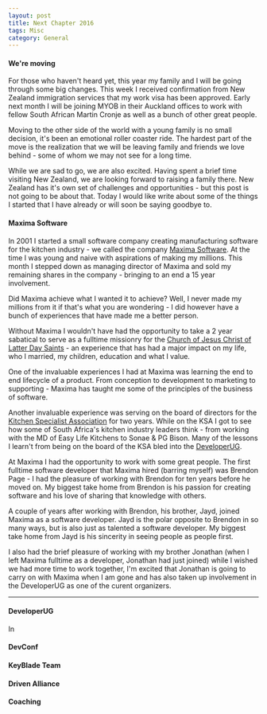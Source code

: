 ```yaml
---
layout: post
title: Next Chapter 2016
tags: Misc
category: General
---
```

#### We're moving ####

For those who haven't heard yet, this year my family and I will be going through some big changes. This week I received confirmation from New Zealand immigration services that my work visa has been approved. Early next month I will be joining MYOB in their Auckland offices to work with fellow South African Martin Cronje as well as a bunch of other great people.

Moving to the other side of the world with a young family is no small decision, it's been an emotional roller coaster ride. The hardest part of the move is the realization that we will be leaving family and friends we love behind - some of whom we may not see for a long time.  

While we are sad to go, we are also excited. Having spent a brief time visiting New Zealand, we are looking forward to raising a family there. New Zealand has it's own set of challenges and opportunities - but this post is not going to be about that. Today I would like write about some of the things I started that I have already or will soon be saying goodbye to. 

#### Maxima Software ####

In 2001 I started a small software company creating manufacturing software for the kitchen industry - we called the company [Maxima Software](http://www.maximasoftware.co.za/). At the time I was young and naive with aspirations of making my millions. This month I stepped down as managing director of Maxima and sold my remaining shares in the company - bringing to an end a 15 year involvement. 

Did Maxima achieve what I wanted it to achieve? Well, I never made my millions from it if that's what you are wondering - I did however have a bunch of experiences that have made me a better person. 

Without Maxima I wouldn't have had the opportunity to take a 2 year sabatical to serve as a fulltime missionry for the [Church of Jesus Christ of Latter Day Saints](https://www.lds.org) - an experience that has had a major impact on my life, who I married, my children, education and what I value.

One of the invaluable experiences I had at Maxima was learning the end to end lifecycle of a product. From conception to development to marketing to supporting - Maxima has taught me some of the principles of the business of software.

Another invaluable experience was serving on the board of directors for the [Kitchen Specialist Association](http://www.ksa.co.za/) for two years. While on the KSA I got to see how some of South Africa's kitchen industry leaders think - from working with the MD of Easy Life Kitchens to Sonae & PG Bison. Many of the lessons I learn't from being on the board of the KSA bled into the [DeveloperUG](www.developerug.org.za).

At Maxima I had the opportunity to work with some great people. The first fulltime software developer that Maxima hired (barring myself) was Brendon Page - I had the pleasure of working with Brendon for ten years before he moved on. My biggest take home from Brendon is his passion for creating software and his love of sharing that knowledge with others. 

A couple of years after working with Brendon, his brother, Jayd, joined Maxima as a software developer. Jayd is the polar opposite to Brendon in so many ways, but is also just as talented a software developer. My biggest take home from Jayd is his sincerity in seeing people as people first. 

I also had the brief pleasure of working with my brother Jonathan (when I left Maxima fulltime as a developer, Jonathan had just joined) while I wished we had more time to work together, I'm excited that Jonathan is going to carry on with Maxima when I am gone and has also taken up involvement in the DeveloperUG as one of the curent organizers.

--------------------------------------------------------------------------------

#### DeveloperUG ####

In 

#### DevConf ####


#### KeyBlade Team ####

#### Driven Alliance ####


#### Coaching ####
